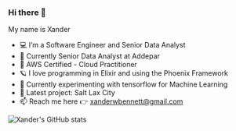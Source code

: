 ### Hi there 👋

My name is Xander

- 💻 I’m a Software Engineer and Senior Data Analyst
- 🔭 Currently Senior Data Analyst at Addepar
- 🏅 AWS Certified - Cloud Practitioner
- 🪐 I love programming in Elixir and using the Phoenix Framework
- 🤖 Currently experimenting with tensorflow for Machine Learning
- 🥍 Latest project: Salt Lax City 
- 📫 Reach me here 👉 xanderwbennett@gmail.com


![Xander's GitHub stats](https://github-readme-stats.vercel.app/api?username=xander-bennett&count_private=true)
